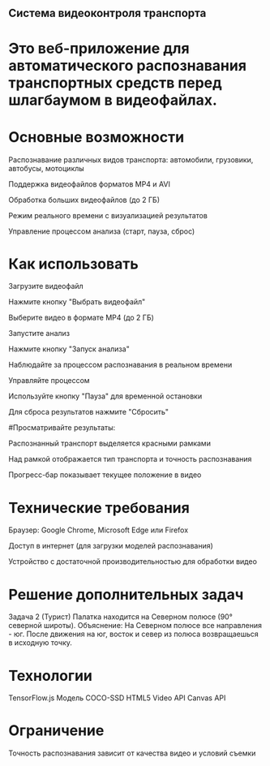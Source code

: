 ## Система видеоконтроля транспорта
# Это веб-приложение для автоматического распознавания транспортных средств перед шлагбаумом в видеофайлах.

# Основные возможности
Распознавание различных видов транспорта: автомобили, грузовики, автобусы, мотоциклы

Поддержка видеофайлов форматов MP4 и AVI

Обработка больших видеофайлов (до 2 ГБ)

Режим реального времени с визуализацией результатов

Управление процессом анализа (старт, пауза, сброс)

# Как использовать
Загрузите видеофайл

Нажмите кнопку "Выбрать видеофайл"

Выберите видео в формате MP4 (до 2 ГБ)

Запустите анализ

Нажмите кнопку "Запуск анализа"

Наблюдайте за процессом распознавания в реальном времени

Управляйте процессом

Используйте кнопку "Пауза" для временной остановки

Для сброса результатов нажмите "Сбросить"

#Просматривайте результаты:

Распознанный транспорт выделяется красными рамками

Над рамкой отображается тип транспорта и точность распознавания

Прогресс-бар показывает текущее положение в видео

# Технические требования
Браузер: Google Chrome, Microsoft Edge или Firefox

Доступ в интернет (для загрузки моделей распознавания)

Устройство с достаточной производительностью для обработки видео

# Решение дополнительных задач
Задача 2 (Турист)
Палатка находится на Северном полюсе (90° северной широты).
Объяснение: На Северном полюсе все направления - юг. После движения на юг, восток и север из полюса возвращаешься в исходную точку.


# Технологии
TensorFlow.js
Модель COCO-SSD
HTML5 Video API
Canvas API

# Ограничениe

Точность распознавания зависит от качества видео и условий съемки
